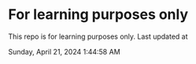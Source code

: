 # For learning purposes only
This repo is for learning purposes only.
Last updated at

Sunday, April 21, 2024 1:44:58 AM

